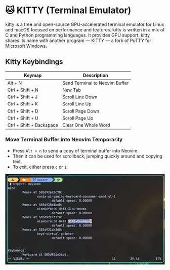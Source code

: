 # 🐱 KITTY (Terminal Emulator)

kitty is a free and open-source GPU-accelerated terminal emulator for Linux and macOS focused on performance and features. kitty is written in a mix of C and Python programming languages. It provides GPU support. kitty shares its name with another program — KiTTY — a fork of PuTTY for Microsoft Windows.

## Kitty Keybindings

| Keymap                   | Description                    |
| ------------------------ | ------------------------------ |
| Alt + N                  | Send Terminal to Neovim Buffer |
| Ctrl + Shift + N         | New Tab                        |
| Ctrl + Shift + J         | Scroll Line Down               |
| Ctrl + Shift + K         | Scroll Line Up                 |
| Ctrl + Shift + D         | Scroll Page Down               |
| Ctrl + Shift + U         | Scroll Page Up                 |
| Ctrl + Shift + Backspace | Clear One Whole Word           |

### Move Terminal Buffer into Neovim Temporarily

- Press `Alt + n` to send a copy of terminal buffer into Neovim.
- Then it can be used for scrollback, jumping quickly around and copying text.
- To exit, either press `q` or `i`

![Kitty Neovim Integration](./assets/kitty_nvim.jpg)
